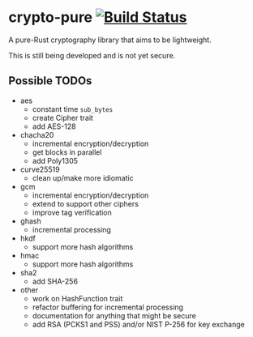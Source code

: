# crypto-pure  [![Build Status](https://travis-ci.org/tbarrella/crypto-pure.svg?branch=master)](https://travis-ci.org/tbarrella/crypto-pure)

A pure-Rust cryptography library that aims to be lightweight.

This is still being developed and is not yet secure.

## Possible TODOs
* aes
  * constant time `sub_bytes`
  * create Cipher trait
  * add AES-128
* chacha20
  * incremental encryption/decryption
  * get blocks in parallel
  * add Poly1305
* curve25519
  * clean up/make more idiomatic
* gcm
  * incremental encryption/decryption
  * extend to support other ciphers
  * improve tag verification
* ghash
  * incremental processing
* hkdf
  * support more hash algorithms
* hmac
  * support more hash algorithms
* sha2
  * add SHA-256
* other
  * work on HashFunction trait
  * refactor buffering for incremental processing
  * documentation for anything that might be secure
  * add RSA (PCKS1 and PSS) and/or NIST P-256 for key exchange

